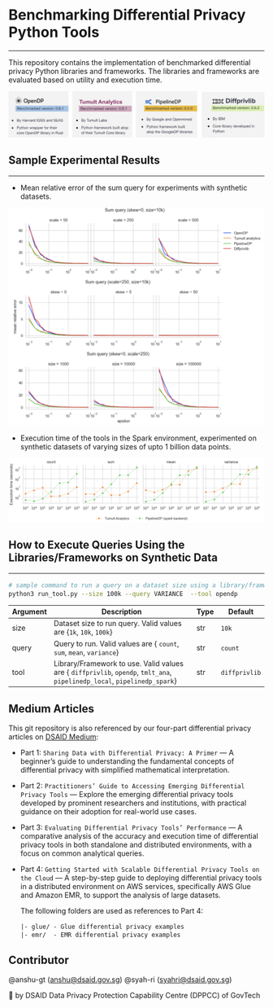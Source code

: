 # Benchmarking Differential Privacy Python Tools 
------------------------

This repository contains the implementation of benchmarked differential privacy Python libraries and frameworks. The libraries and frameworks are evaluated based on utility and execution time.

![Benchamarked tools](images/benchmarked_tools.png)

## Sample Experimental Results 
-----------------------

- Mean relative error of the sum query for experiments with synthetic datasets.  


![Utility Analysis](images/sum_utility_analysis.png)

- Execution time of the tools in the Spark environment, experimented on synthetic datasets of varying sizes of upto 1 billion data points.

![Execution Time](images/spark_execution_time.png)


## How to Execute Queries Using the Libraries/Frameworks on Synthetic Data
------------------------

```bash
# sample command to run a query on a dataset size using a library/framwework 
python3 run_tool.py --size 100k --query VARIANCE  --tool opendp
```

 | Argument | Description                                                                                                               | Type | Default       |
 | -------- | ------------------------------------------------------------------------------------------------------------------------- | ---- | ------------- |
 | size     | Dataset size to run query. Valid values are {`1k`, `10k`, `100k`}                                                         | str  | `10k`         |
 | query    | Query to run. Valid values are { `count`, `sum`, `mean`, `variance`}                                                      | str  | `count`       |
 | tool     | Library/Framework to use. Valid values are { `diffprivlib`, `opendp`, `tmlt_ana`, `pipelinedp_local`, `pipelinedp_spark`} | str  | `diffprivlib` |


## Medium Articles
This git repository is also referenced by our four-part differential privacy articles on [DSAID Medium](https://medium.com/dsaid-govtech):

- Part 1: `Sharing Data with Differential Privacy: A Primer` — A beginner’s guide to understanding the fundamental concepts of differential privacy with simplified mathematical interpretation.
- Part 2: `Practitioners’ Guide to Accessing Emerging Differential Privacy Tools` — Explore the emerging differential privacy tools developed by prominent researchers and institutions, with practical guidance on their adoption for real-world use cases.
- Part 3: `Evaluating Differential Privacy Tools’ Performance` — A comparative analysis of the accuracy and execution time of differential privacy tools in both standalone and distributed environments, with a focus on common analytical queries.
- Part 4: `Getting Started with Scalable Differential Privacy Tools on the Cloud` — A step-by-step guide to deploying differential privacy tools in a distributed environment on AWS services, specifically AWS Glue and Amazon EMR, to support the analysis of large datasets.
    
    The following folders are used as references to Part 4:
    ```
    |- glue/ - Glue differential privacy examples
    |- emr/  - EMR differential privacy examples
    ```

## Contributor 
@anshu-gt (anshu@dsaid.gov.sg)
@syah-ri (syahri@dsaid.gov.sg)

:muscle: by DSAID Data Privacy Protection Capability Centre (DPPCC) of GovTech

